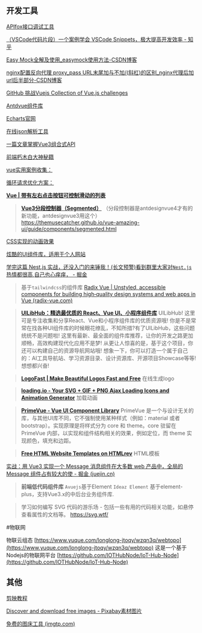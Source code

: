 ## 开发工具
[APIfox接口调试工具](https://app.apifox.com/main)

[（VSCode代码片段）一个案例学会 VSCode Snippets，极大提高开发效率 - 知乎](https://zhuanlan.zhihu.com/p/457062272)

[Easy Mock全解及使用_easymock使用方法-CSDN博客](https://blog.csdn.net/w1418899532/article/details/91951603)

[nginx配置反向代理 proxy_pass URL末尾加与不加/(斜杠)的区别_nginx代理后加url后半部分-CSDN博客](https://blog.csdn.net/willingtolove/article/details/108500198)

[GitHub 挑战Vuejs Collection of Vue.js challenges](https://github.com/webfansplz/vuejs-challenges)

[Antdvue组件库](https://www.antdv.com/)

[Echarts官网](https://echarts.apache.org/zh/index.html)

[在线json解析工具](https://www.json.cn/)

[一篇文章掌握Vue3组合式API](https://blog.csdn.net/weixin_53734436/article/details/117481977)

[前端朽木白大神秘籍](https://www.yuque.com/xiumubai/doc?mode=dark)

[vue实用案例收集：](https://vuejsexamples.com/)

[循环请求优化方案：](https://blog.csdn.net/weixin_40476233/article/details/121292970)

[**Vue | 带有左右点击按钮可控制滑动的列表**](https://blog.csdn.net/weixin_44303404/article/details/123947427)

> [**Vue3分段控制器（Segmented）**](https://blog.csdn.net/Dandrose/article/details/140664033)
> （分段控制器是antdesignvue4才有的新功能，antdesignvue3用这个）
> https://themusecatcher.github.io/vue-amazing-ui/guide/components/segmented.html

[CSS实现的动画效果](https://lhammer.cn/You-need-to-know-css/)

[炫酷的UI组件库，适用于个人网站](http://uiverse.io)

[学完这篇 Nest.js 实战，还没入门的来锤我！(长文预警)看到群里大家对`Nest.js`热情都很高,自己也心痒痒， - 掘金](https://juejin.cn/post/7032079740982788132?searchId=20240906140454C6682E9D087820816E35#heading-6)

> 基于`tailwindcss`的组件库
> [Radix Vue | Unstyled, accessible components for building high‑quality design systems and web apps in Vue (radix-vue.com)](https://www.radix-vue.com/)

> **[UILibHub：精选最优质的 React、Vue UI、小程序组件库](https://uilibhub.com/zh)**
> UlLibHub! 这里可是专注收集和分享React、Vue和小程序组件库的优质资源哦!
> 你是不是常常在找各种UI组件库的时候眼花缭乱，不知所措?有了UlLibHub，这些问题统统不是问题啦! 这里有最新、最全面的组件库推荐，让你的开发之路更加顺畅，高效构建现代化应用不是梦!
> 从更让人惊喜的是，基于这个项目，你还可以构建自己的资源导航网站哦! 想象一下，你可以打造一个属于自己的：AI工具导航站、学习资源目录、设计资源库、开源项目Showcase等等!想想都兴奋!

> **[LogoFast | Make Beautiful Logos Fast and Free](https://logofa.st/)**
> 在线生成logo

> **[loading.io - Your SVG + GIF + PNG Ajax Loading Icons and Animation Generator](https://loading.io/)**
> 加载动画

> **[PrimeVue - Vue UI Component Library](https://primevue.org/)**
> PrimeVue 是一个与设计无关的库，与其他UI库不同，它不强制使用某种样式（例如：material 或者 bootstrap）。实现原理是将样式分为 core 和 theme。core 驻留在 PrimeVue 内部，以实现和组件结构相关的效果，例如定位，而 theme 实现颜色，填充和边距。

> **[Free HTML Website Templates on HTMLrev](https://htmlrev.com/)**
> HTML模板

[实战：用 Vue3 实现一个 Message 消息组件在大多数 web 产品中，全局的 Message 组件占有较大的使 - 掘金 (juejin.cn)](https://juejin.cn/post/6975770170413776926)

> **前端低代码组件库**
> `Avuejs`基于Element
> `Ideaz Element` 基于element-plus，支持Vue3.x的中后台业务组件库.

> 学习如何编写 SVG 代码的游乐场 - 包括一些有用的代码相关功能，如悬停查看属性的文档等。
> https://svg.wtf/

#物联网

物联云组态 [https://www.yuque.com/longlong-jtoqy/wzqn3q/webtopo](https://www.yuque.com/longlong-jtoqy/wzqn3q/webtopo)
这是一个基于Nodejs的物联网平台
[https://github.com/IOTHubNode/IoT-Hub-Node](https://github.com/IOTHubNode/IoT-Hub-Node)

## 其他

[剪映教程](https://www.capcut.cn/learning/topic_detail/7128272592783428894?page_enter_from=videocut_pc)

[Discover and download free images - Pixabay素材图片](https://pixabay.com/images/search/?order=ec)

[免费的图床工具 (imgtp.com)](https://www.imgtp.com/)
